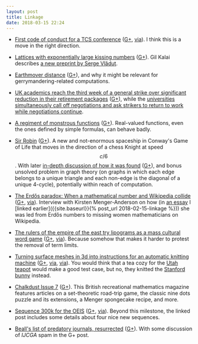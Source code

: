 ```yaml
---
layout: post
title: Linkage
date: 2018-03-15 22:24
---
```

* [First code of conduct for a TCS conference](https://crypto.iacr.org/2018/codeofconduct.html) ([G+](https://plus.google.com/100003628603413742554/posts/WJuEJ74QeQ6), [via](https://plus.google.com/118250784898510714238/posts/D1jwNYWGxr4)). I think this is a move in the right direction.

* [Lattices with exponentially large kissing numbers](https://gilkalai.wordpress.com/2018/02/27/serge-vladut-lattices-with-exponentially-large-kissing-numbers/) ([G+](https://plus.google.com/100003628603413742554/posts/dU2Yzk1ZuMJ)). Gil Kalai describes [a new preprint by Serge Vlăduţ](https://arxiv.org/abs/1802.00886).

* [Earthmover distance](https://jeremykun.com/2018/03/05/earthmover-distance/) ([G+](https://plus.google.com/100003628603413742554/posts/1D1oEuiF79Q)), and why it might be relevant for gerrymandering-related computations.

* [UK academics reach the third week of a general strike over significant reduction in their retirement packages](http://crookedtimber.org/2018/03/05/44049/) ([G+](https://plus.google.com/100003628603413742554/posts/4WZDrNg721e)), while the [universities simultaneously call off negotiations and ask strikers to return to work while negotiations continue](http://www.bbc.com/news/education-43295334).

* [A regiment of monstrous functions](http://robjlow.blogspot.co.uk/2018/03/a-regiment-of-monstrous-functions.html) ([G+](https://plus.google.com/100003628603413742554/posts/i9i3kHoqti1)). Real-valued functions, even the ones defined by simple formulas, can behave badly.

* [Sir Robin](http://conwaylife.com/forums/viewtopic.php?f=2&t=3303) ([G+](https://plus.google.com/100003628603413742554/posts/VDgpeZ8hNVG)). A new and not-enormous spaceship in Conway's Game of Life that moves in the direction of a chess Knight at speed $$c/6$$. With later [in-depth discussion of how it was found](https://cp4space.wordpress.com/2018/03/11/a-rather-satisfying-winter/) ([G+](https://plus.google.com/100003628603413742554/posts/BWoNxyD51HN)), and bonus unsolved problem in graph theory (on graphs in which each edge belongs to a unique triangle and each non-edge is the diagonal of a unique 4-cycle), potentially within reach of computation.

* [The Erdős paradox: When a mathematical number and Wikipedia collide](https://blog.wikimedia.org/2018/02/27/erdos-paradox/) ([G+](https://plus.google.com/100003628603413742554/posts/jhimAAGuqzU), [via](https://plus.google.com/+DaveThau/posts/eKtBuuWPmKk)). Interview with Kirsten Menger-Anderson on how (in [an essay](https://medium.com/@kma500/whos-important-a-tale-from-wikipedia-a370dc6ef078) I [linked earlier]({{site.baseurl}}{% post_url 2018-02-15-linkage %})) she was led from Erdős numbers to missing women mathematicians on Wikipedia.

* [The rulers of the empire of the east try lipograms as a mass cultural word game](http://languagelog.ldc.upenn.edu/nll/?p=36939) ([G+](https://plus.google.com/100003628603413742554/posts/QLTqxA5SaKn), [via](https://plus.google.com/+Aperiodical/posts/ZjFVbzCB3we)). Because somehow that makes it harder to protest the removal of term limits.

* [Turning surface meshes in 3d into instructions for an automatic knitting machine](https://textiles-lab.github.io/publications/2018-autoknit/) ([G+](https://plus.google.com/100003628603413742554/posts/P2GcgLTUtxb), [via](https://news.ycombinator.com/item?id=16536153), [via](https://boingboing.net/2018/03/08/observe-kniterate-repeat.html)). You would think that a tea cozy for the [Utah teapot](https://en.wikipedia.org/wiki/Utah_teapot) would make a good test case, but no, they knitted the [Stanford bunny](https://en.wikipedia.org/wiki/Stanford_bunny) instead.

* [Chalkdust Issue 7](http://chalkdustmagazine.com/read/issue-07/) ([G+](https://plus.google.com/100003628603413742554/posts/SJVBboQvNwp)). This British recreational mathematics magazine features articles on a set-theoretic road-trip game, the classic nine dots puzzle and its extensions, a Menger spongecake recipe, and more.

* [Sequence 300k for the OEIS](http://aperiodical.com/2018/03/the-oeis-now-contains-300000-integer-sequences/) ([G+](https://plus.google.com/100003628603413742554/posts/MhchvjHjpqv), [via](https://plus.google.com/+Aperiodical/posts/WqtxbrUuune)). Beyond this milestone, the linked post includes some details about four nice new sequences.

* [Beall's list of predatory journals, resurrected](https://predatoryjournals.com/update/2017/01/24/welcome-to-predatory-journals.html) ([G+](https://plus.google.com/100003628603413742554/posts/6nBpsBMYd3B)). With some discussion of _IJCGA_ spam in the G+ post.

